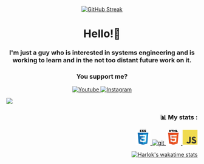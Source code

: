 <div id="header" align="center">

[![GitHub Streak](https://github-readme-streak-stats.herokuapp.com?user=thelizrof&theme=whatsapp-dark&hide_border=true&border_radius=0.1&date_format=j%2Fn%5B%2FY%5D&card_width=800&background=EB545400&stroke=36733F&ring=3C5956&fire=B67169&currStreakNum=A2B653&sideNums=5BA666&currStreakLabel=7A444A&sideLabels=36733F&dates=FFFFFF)](https://git.io/streak-stats) 
    <h1 align="center">Hello!👋</h1>
    <h3 align="center">I'm just a guy who is interested in systems engineering and is working to learn and in the not too distant future work on it.</h3>
    <h3 align="center">You support me?</h3>
  <a href="https://www.youtube.com/channel/UCZuP9e-AhAm1BXrz5ojq5_g">
   <img alt="Youtube" title="Youtube" src="https://img.shields.io/badge/-Youtube-red?style=for-the-badge&logo=youtube&logoColor=white"/>
  </a>
  <a href="https://www.instagram.com/thelizrof/?next=%2F">
   <img alt="Instagram" title="Instagram" src="https://img.shields.io/badge/-Instagram-purple?style=for-the-badge&logo=Instagram&logoColor=white"/>
  </a>
</div>
<div>
   <img align="left" src="https://media.giphy.com/media/6cyetttpTEhNqTJ8ZL/giphy.gif" width="30%"> 
</div>
<br>
<div align="right">
  <h3>📊 My stats :</h3>
    <p align="right"> <a href="https://www.w3schools.com/css/" target="_blank" rel="noreferrer"> <img src="https://raw.githubusercontent.com/devicons/devicon/master/icons/css3/css3-original-wordmark.svg" alt="css3" width="40" height="40"/> </a> <a href="https://git- scm.com/" target="_blank" rel="noreferrer"> <img src="https://www.vectorlogo.zone/logos/git-scm/git-scm-icon.svg" alt="git" width="40" height="40"/> </a> <a href="https://www.w3.org/html/" target="_blank" rel="noreferrer"> <img src="https://raw.githubusercontent.com/devicons/devicon/master/icons/html5/html5-original-wordmark.svg" alt="html5" width="40" height="40"/> </a> <a href="https://developer.mozilla.org/en-US/docs/Web/JavaScript" target="_blank" rel="noreferrer"> <img src="https://raw.githubusercontent.com/devicons/devicon/master/icons/javascript/javascript-original.svg" alt="javascript" width="40" height="40"/> </a> </p>

   [![Harlok's wakatime stats](https://github-readme-stats.vercel.app/api/wakatime?username=@TheLizrof)](https://github.com/anuraghazra/github-readme-stats)
   
</div>




